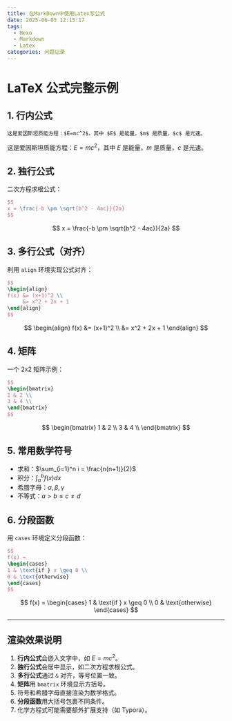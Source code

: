 ```yaml
---
title: 在MarkDown中使用Latex写公式
date: 2025-06-05 12:15:17
tags:
  - Hexo
  - Markdown
  - Latex
categories: 问题记录
---
```


# LaTeX 公式完整示例

## 1. 行内公式

```
这是爱因斯坦质能方程：$E=mc^2$，其中 $E$ 是能量，$m$ 是质量，$c$ 是光速。
```

这是爱因斯坦质能方程：$E=mc^2$，其中 $E$ 是能量，$m$ 是质量，$c$ 是光速。

## 2. 独行公式

二次方程求根公式：

```latex
$$
x = \frac{-b \pm \sqrt{b^2 - 4ac}}{2a}
$$
```


$$
x = \frac{-b \pm \sqrt{b^2 - 4ac}}{2a}
$$

## 3. 多行公式（对齐）

利用 `align` 环境实现公式对齐：

```latex
$$
\begin{align}
f(x) &= (x+1)^2 \\
     &= x^2 + 2x + 1
\end{align}
$$
```


$$
\begin{align}
f(x) &= (x+1)^2 \\
     &= x^2 + 2x + 1
\end{align}
$$

## 4. 矩阵

一个 2x2 矩阵示例：

```latex
$$
\begin{bmatrix}
1 & 2 \\
3 & 4 \\
\end{bmatrix}
$$
```


$$
\begin{bmatrix}
1 & 2 \\
3 & 4 \\
\end{bmatrix}
$$

## 5. 常用数学符号

- 求和：$\sum_{i=1}^n i = \frac{n(n+1)}{2}$
- 积分：$\int_a^b f(x)dx$
- 希腊字母：$\alpha, \beta, \gamma$
- 不等式：$a > b \leq c \neq d$

## 6. 分段函数

用 `cases` 环境定义分段函数：

```latex
$$
f(x) = 
\begin{cases} 
1 & \text{if } x \geq 0 \\
0 & \text{otherwise}
\end{cases}
$$
```


$$
f(x) = 
\begin{cases} 
1 & \text{if } x \geq 0 \\
0 & \text{otherwise}
\end{cases}
$$

---

## 渲染效果说明

1. **行内公式**会嵌入文字中，如 $E=mc^2$。
2. **独行公式**会居中显示，如二次方程求根公式。
3. **多行公式**通过 `&` 对齐，等号位置一致。
4. **矩阵**用 `bmatrix` 环境显示方括号。
5. 符号和希腊字母直接渲染为数学格式。
6. **分段函数**用大括号包裹不同条件。
7. 化学方程式可能需要额外扩展支持（如 Typora）。
